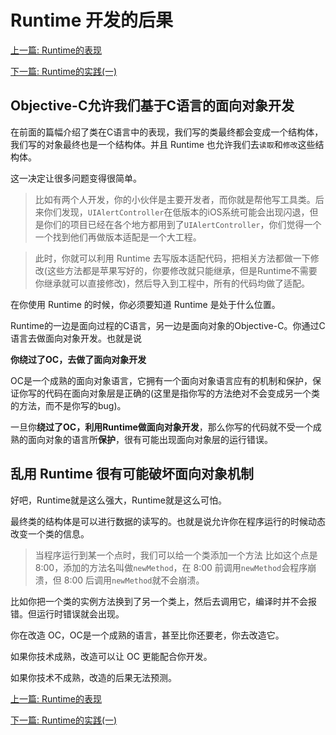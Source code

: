 # Runtime 开发的后果

[上一篇: Runtime的表现](https://github.com/Magic-Unique/Runtime/blob/master/C.Runtime的表现.md)

[下一篇: Runtime的实践(一)](https://github.com/Magic-Unique/Runtime/blob/master/E.1.Runtime的实践(一).md)

## Objective-C允许我们基于C语言的面向对象开发

在前面的篇幅介绍了类在C语言中的表现，我们写的类最终都会变成一个结构体，我们写的对象最终也是一个结构体。并且 Runtime 也允许我们去`读取`和`修改`这些结构体。

这一决定让很多问题变得很简单。

> 比如有两个人开发，你的小伙伴是主要开发者，而你就是帮他写工具类。后来你们发现，`UIAlertController`在低版本的iOS系统可能会出现闪退，但是你们的项目已经在各个地方都用到了`UIAlertController`，你们觉得一个一个找到他们再做版本适配是一个大工程。

> 此时，你就可以利用 Runtime 去写版本适配代码，把相关方法都做一下修改(这些方法都是苹果写好的，你要修改就只能继承，但是Runtime不需要你继承就可以直接修改)，然后导入到工程中，所有的代码均做了适配。

在你使用 Runtime 的时候，你必须要知道 Runtime 是处于什么位置。

Runtime的一边是面向过程的C语言，另一边是面向对象的Objective-C。你通过C语言去做面向对象开发。也就是说

**你绕过了OC，去做了面向对象开发**

OC是一个成熟的面向对象语言，它拥有一个面向对象语言应有的机制和保护，保证你写的代码在面向对象层是正确的(这里是指你写的方法绝对不会变成另一个类的方法，而不是你写的bug)。

一旦你**绕过了OC，利用Runtime做面向对象开发**，那么你写的代码就不受一个成熟的面向对象的语言所**保护**，很有可能出现面向对象层的运行错误。

## 乱用 Runtime 很有可能破坏面向对象机制

好吧，Runtime就是这么强大，Runtime就是这么可怕。

最终类的结构体是可以进行数据的读写的。也就是说允许你在程序运行的时候动态改变一个类的信息。

> 当程序运行到某一个点时，我们可以给一个类添加一个方法
> 比如这个点是 8:00，添加的方法名叫做`newMethod`，在 8:00 前调用`newMethod`会程序崩溃，但 8:00 后调用`newMethod`就不会崩溃。

比如你把一个类的实例方法换到了另一个类上，然后去调用它，编译时并不会报错。但运行时错误就会出现。

你在改造 OC，OC是一个成熟的语言，甚至比你还要老，你去改造它。

如果你技术成熟，改造可以让 OC 更能配合你开发。

如果你技术不成熟，改造的后果无法预测。

[上一篇: Runtime的表现](https://github.com/Magic-Unique/Runtime/blob/master/C.Runtime的表现.md)

[下一篇: Runtime的实践(一)](https://github.com/Magic-Unique/Runtime/blob/master/E.1.Runtime的实践(一).md)